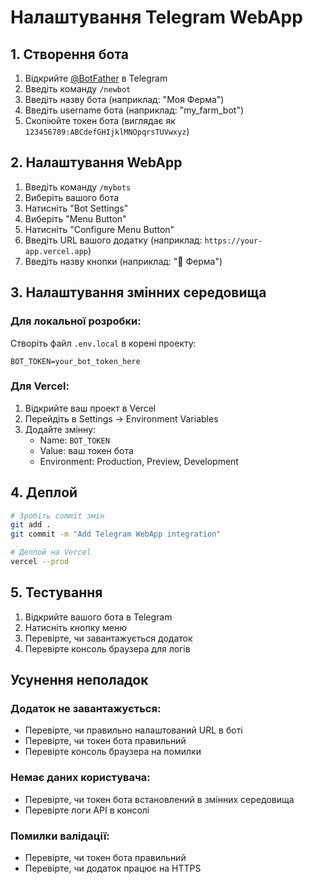 # Налаштування Telegram WebApp

## 1. Створення бота

1. Відкрийте [@BotFather](https://t.me/botfather) в Telegram
2. Введіть команду `/newbot`
3. Введіть назву бота (наприклад: "Моя Ферма")
4. Введіть username бота (наприклад: "my_farm_bot")
5. Скопіюйте токен бота (виглядає як `123456789:ABCdefGHIjklMNOpqrsTUVwxyz`)

## 2. Налаштування WebApp

1. Введіть команду `/mybots`
2. Виберіть вашого бота
3. Натисніть "Bot Settings"
4. Виберіть "Menu Button"
5. Натисніть "Configure Menu Button"
6. Введіть URL вашого додатку (наприклад: `https://your-app.vercel.app`)
7. Введіть назву кнопки (наприклад: "🌱 Ферма")

## 3. Налаштування змінних середовища

### Для локальної розробки:
Створіть файл `.env.local` в корені проекту:
```
BOT_TOKEN=your_bot_token_here
```

### Для Vercel:
1. Відкрийте ваш проект в Vercel
2. Перейдіть в Settings → Environment Variables
3. Додайте змінну:
   - Name: `BOT_TOKEN`
   - Value: ваш токен бота
   - Environment: Production, Preview, Development

## 4. Деплой

```bash
# Зробіть commit змін
git add .
git commit -m "Add Telegram WebApp integration"

# Деплой на Vercel
vercel --prod
```

## 5. Тестування

1. Відкрийте вашого бота в Telegram
2. Натисніть кнопку меню
3. Перевірте, чи завантажується додаток
4. Перевірте консоль браузера для логів

## Усунення неполадок

### Додаток не завантажується:
- Перевірте, чи правильно налаштований URL в боті
- Перевірте, чи токен бота правильний
- Перевірте консоль браузера на помилки

### Немає даних користувача:
- Перевірте, чи токен бота встановлений в змінних середовища
- Перевірте логи API в консолі

### Помилки валідації:
- Перевірте, чи токен бота правильний
- Перевірте, чи додаток працює на HTTPS
